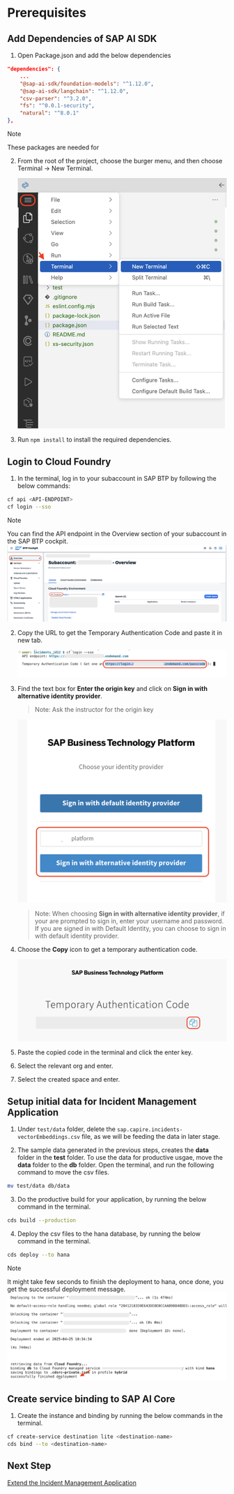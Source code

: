 # Prerequisites

## Add Dependencies of SAP AI SDK

1. Open Package.json and add the below dependencies

```json
"dependencies": {
    ...
    "@sap-ai-sdk/foundation-models": "^1.12.0",
    "@sap-ai-sdk/langchain": "^1.12.0",
    "csv-parser": "^3.2.0",
    "fs": "^0.0.1-security",
    "natural": "^8.0.1"
},
```

> [!Note]
> These packages are needed for 

2. From the root of the project, choose the burger menu, and then choose Terminal → New Terminal.

    ![prereq](../images/extend-service/open-terminal.png) 

3. Run `npm install` to install the required dependencies.

## Login to Cloud Foundry

1. In the terminal, log in to your subaccount in SAP BTP by following the below commands:

```sh
cf api <API-ENDPOINT>
cf login --sso
```

> [!Note]
> You can find the API endpoint in the Overview section of your subaccount in the SAP BTP cockpit.
![prereq](../images/prereq/retrieve_endpoint.png) 

2. Copy the URL to get the Temporary Authentication Code and paste it in new tab.

    ![prereq](../images/extend-service/get-temp-code.png)

3. Find the text box for **Enter the origin key** and click on **Sign in with alternative identity provider**.

    > Note: Ask the instructor for the origin key

    ![deploy-cf](../images/prereq/tenant_login.png)

    > Note: When choosing **Sign in with alternative identity provider**, if your are prompted to sign in, enter your username and password.
    > If you are signed in with Default Identity, you can choose to sign in with default identity provider.

4. Choose the **Copy** icon to get a temporary authentication code.

    ![deploy-cf](../images/prereq/deploy_auth_code.png)

5. Paste the copied code in the terminal and click the enter key.

6. Select the relevant org and enter.

7. Select the created space and enter.

## Setup initial data for Incident Management Application

1. Under `test/data` folder, delete the `sap.capire.incidents-vectorEmbeddings.csv` file, as we will be feeding the data in later stage.

2. The sample data generated in the previous steps, creates the **data** folder in the **test** folder. To use the data for productive usgae, move the **data** folder to the **db** folder. Open the terminal, and run the following command to move the csv files.

```sh
mv test/data db/data
```

3. Do the productive build for your application, by running the below command in the terminal.

```sh
cds build --production
```

4. Deploy the csv files to the hana database, by running the below command in the terminal.

```sh
cds deploy --to hana
```
 
> [!Note]
> It might take few seconds to finish the deployment to hana, once done, you get the successful deployment message.
![success](../images/extend-service/successful-deployment.png)

## Create service binding to SAP AI Core

1. Create the instance and binding by running the below commands in the terminal.

```sh
cf create-service destination lite <destination-name>
cds bind --to <destination-name>
```

## Next Step

[Extend the Incident Management Application](extend-service.md)
